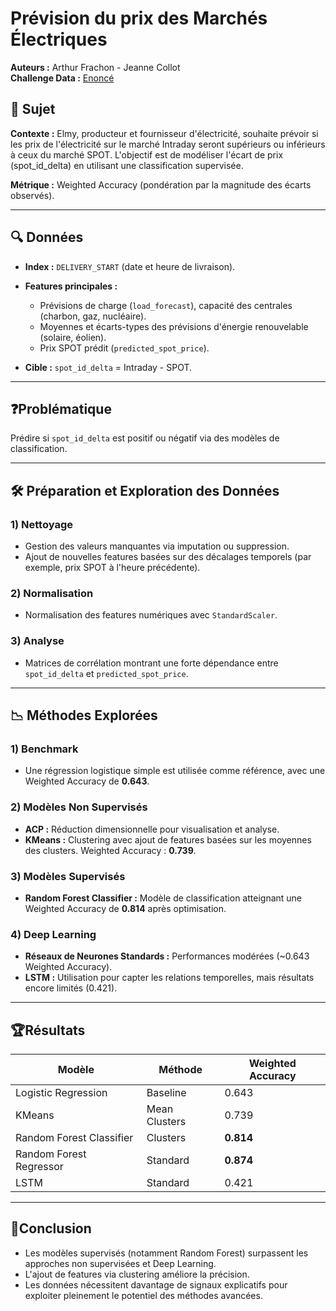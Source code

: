 # Prévision du prix des Marchés Électriques

**Auteurs :** Arthur Frachon - Jeanne Collot  
**Challenge Data :** [Enoncé](https://challengedata.ens.fr/challenges/140)  


## 📌 Sujet

**Contexte :** Elmy, producteur et fournisseur d'électricité, souhaite prévoir si les prix de l'électricité sur le marché Intraday seront supérieurs ou inférieurs à ceux du marché SPOT. L'objectif est de modéliser l'écart de prix (spot_id_delta) en utilisant une classification supervisée.

**Métrique :** Weighted Accuracy (pondération par la magnitude des écarts observés).

---

## 🔍 Données

- **Index :** `DELIVERY_START` (date et heure de livraison).  
- **Features principales :**
  - Prévisions de charge (`load_forecast`), capacité des centrales (charbon, gaz, nucléaire).  
  - Moyennes et écarts-types des prévisions d'énergie renouvelable (solaire, éolien).  
  - Prix SPOT prédit (`predicted_spot_price`).

- **Cible :** `spot_id_delta` = Intraday - SPOT.

---

## ❓Problématique

Prédire si `spot_id_delta` est positif ou négatif via des modèles de classification.

---

## 🛠️ Préparation et Exploration des Données

### 1) Nettoyage
- Gestion des valeurs manquantes via imputation ou suppression.
- Ajout de nouvelles features basées sur des décalages temporels (par exemple, prix SPOT à l'heure précédente).

### 2) Normalisation
- Normalisation des features numériques avec `StandardScaler`.

### 3) Analyse
- Matrices de corrélation montrant une forte dépendance entre `spot_id_delta` et `predicted_spot_price`.

---

## 📉 Méthodes Explorées

### 1) Benchmark
- Une régression logistique simple est utilisée comme référence, avec une Weighted Accuracy de **0.643**.

### 2) Modèles Non Supervisés
- **ACP :** Réduction dimensionnelle pour visualisation et analyse.  
- **KMeans :** Clustering avec ajout de features basées sur les moyennes des clusters. Weighted Accuracy : **0.739**.

### 3) Modèles Supervisés
- **Random Forest Classifier :** Modèle de classification atteignant une Weighted Accuracy de **0.814** après optimisation.

### 4) Deep Learning
- **Réseaux de Neurones Standards :** Performances modérées (~0.643 Weighted Accuracy).  
- **LSTM :** Utilisation pour capter les relations temporelles, mais résultats encore limités (0.421).

---

## 🏆Résultats

| Modèle                   | Méthode         | Weighted Accuracy |
|--------------------------|-----------------|--------------------|
| Logistic Regression      | Baseline        | 0.643             |
| KMeans                   | Mean Clusters   | 0.739             |
| Random Forest Classifier | Clusters        | **0.814**         |
| Random Forest Regressor  | Standard        | **0.874**         |
| LSTM                     | Standard        | 0.421             |

---

## 🎯Conclusion

- Les modèles supervisés (notamment Random Forest) surpassent les approches non supervisées et Deep Learning.
- L'ajout de features via clustering améliore la précision.
- Les données nécessitent davantage de signaux explicatifs pour exploiter pleinement le potentiel des méthodes avancées.
